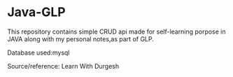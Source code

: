 # Java-GLP

This repository contains simple CRUD api made for self-learning porpose in JAVA along with my personal notes,as part of GLP.  

Database used:mysql

Source/reference: Learn With Durgesh 
